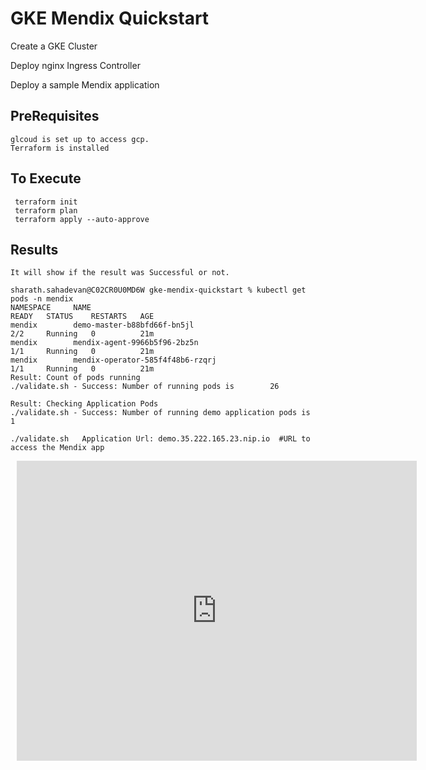 
# GKE Mendix Quickstart


   Create a GKE Cluster

   Deploy nginx Ingress Controller

   Deploy a sample Mendix application

## PreRequisites
    glcoud is set up to access gcp.
    Terraform is installed

## To Execute

     terraform init
     terraform plan
     terraform apply --auto-approve

## Results

    It will show if the result was Successful or not.
   
    sharath.sahadevan@C02CR0U0MD6W gke-mendix-quickstart % kubectl get pods -n mendix
    NAMESPACE     NAME                                                             READY   STATUS    RESTARTS   AGE
    mendix        demo-master-b88bfd66f-bn5jl                                      2/2     Running   0          21m
    mendix        mendix-agent-9966b5f96-2bz5n                                     1/1     Running   0          21m
    mendix        mendix-operator-585f4f48b6-rzqrj                                 1/1     Running   0          21m
    Result: Count of pods running 
    ./validate.sh - Success: Number of running pods is        26

    Result: Checking Application Pods 
    ./validate.sh - Success: Number of running demo application pods is         1

    ./validate.sh   Application Url: demo.35.222.165.23.nip.io  #URL to access the Mendix app


<div style="width: 640px; height: 480px; margin: 10px; position: relative;"><iframe allowfullscreen frameborder="0" style="width:640px; height:480px" src="https://lucid.app/documents/embedded/8f7aef2a-b088-477b-a70a-08e03092f031" id="s~VOP00Ou4if"></iframe></div>
